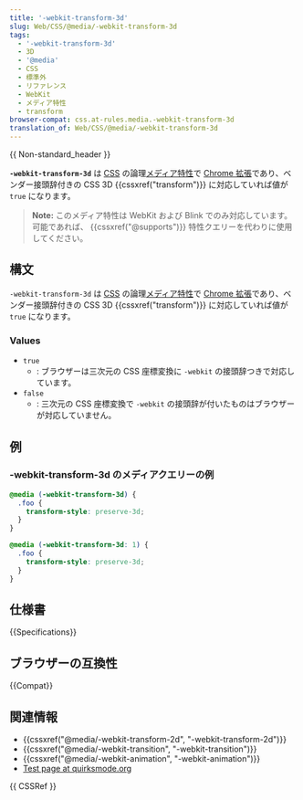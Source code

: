 ```yaml
---
title: '-webkit-transform-3d'
slug: Web/CSS/@media/-webkit-transform-3d
tags:
  - '-webkit-transform-3d'
  - 3D
  - '@media'
  - CSS
  - 標準外
  - リファレンス
  - WebKit
  - メディア特性
  - transform
browser-compat: css.at-rules.media.-webkit-transform-3d
translation_of: Web/CSS/@media/-webkit-transform-3d
---
```

{{ Non-standard_header }}

**`-webkit-transform-3d`** は [CSS](/ja/docs/Web/CSS) の論理[メディア特性](/ja/docs/Web/CSS/@media#メディア特性)で [Chrome 拡張](/ja/docs/Web/CSS/WebKit_Extensions)であり、ベンダー接頭辞付きの CSS 3D {{cssxref("transform")}} に対応していれば値が `true` になります。

> **Note:** このメディア特性は WebKit および Blink でのみ対応しています。可能であれば、 {{cssxref("@supports")}} 特性クエリーを代わりに使用してください。

## 構文

`-webkit-transform-3d` は [CSS](/ja/docs/Web/CSS) の論理[メディア特性](/ja/docs/Web/CSS/@media#メディア特性)で [Chrome 拡張](/ja/docs/Web/CSS/WebKit_Extensions)であり、ベンダー接頭辞付きの CSS 3D {{cssxref("transform")}} に対応していれば値が `true` になります。

### Values

- `true`
  - : ブラウザーは三次元の CSS 座標変換に `-webkit` の接頭辞つきで対応しています。
- `false`
  - : 三次元の CSS 座標変換で `-webkit` の接頭辞が付いたものはブラウザーが対応していません。

## 例

### -webkit-transform-3d のメディアクエリーの例

```css
@media (-webkit-transform-3d) {
  .foo {
    transform-style: preserve-3d;
  }
}

@media (-webkit-transform-3d: 1) {
  .foo {
    transform-style: preserve-3d;
  }
}
```

## 仕様書

{{Specifications}}

## ブラウザーの互換性

{{Compat}}

## 関連情報

- {{cssxref("@media/-webkit-transform-2d", "-webkit-transform-2d")}}
- {{cssxref("@media/-webkit-transition", "-webkit-transition")}}
- {{cssxref("@media/-webkit-animation", "-webkit-animation")}}
- [Test page at quirksmode.org](http://www.quirksmode.org/css/tests/mediaqueries/animation.html)

{{ CSSRef }}
